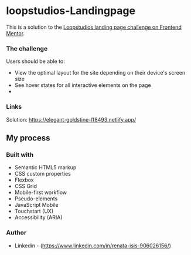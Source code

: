 # loopstudios-Landingpage
This is a solution to the [Loopstudios landing page challenge on Frontend Mentor](https://www.frontendmentor.io/challenges/loopstudios-landing-page-N88J5Onjw).

### The challenge

Users should be able to:

- View the optimal layout for the site depending on their device's screen size
- See hover states for all interactive elements on the page
- 
### Links
Solution: https://elegant-goldstine-ff8493.netlify.app/

## My process

### Built with

- Semantic HTML5 markup
- CSS custom properties
- Flexbox
- CSS Grid
- Mobile-first workflow
- Pseudo-elements
- JavaScript Mobile
- Touchstart (UX)
- Accessibility (ARIA)

### Author
- Linkedin - (https://www.linkedin.com/in/renata-isis-906026156/)
